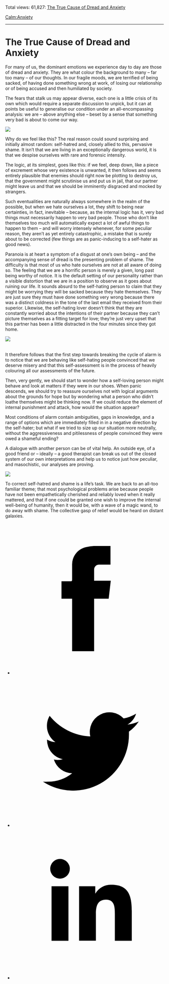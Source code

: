 Total views: 61,827: [The True Cause of Dread and Anxiety](https://www.theschooloflife.com/thebookoflife/the-true-cause-of-dread-and-anxiety/)

[Calm:](https://www.theschooloflife.com/thebookoflife/category/calm/)[Anxiety](https://www.theschooloflife.com/thebookoflife/category/calm/anxiety/)

* * *

# The True Cause of Dread and Anxiety
<style>
						.alignnone {
  display: block;
  margin-left: auto;
  margin-right: auto;
  align: center:
}

.addtoany_share_save_container {
display:none;
}

.wp-block-image {
		display: block;
  margin-left: auto;
  margin-right: auto;
  width: 50%;
}

.aligncenter {
display: block;
  margin-left: auto;
  margin-right: auto;
  align: center:
}

@media only screen and (max-width: 500px) {
  .wp-block-image {
		display: block;
  margin-left: auto;
  margin-right: auto;
  width: 100%;
} }

h1 {max-width: 600px !important;
}
.s18-single-post .content-area .site-main article .post-cat-header-display + .old-wrapper p {
    font-size: 1.200em
}
						</style>

For many of us, the dominant emotions we experience day to day are those of dread and anxiety. They are what colour the background to many – far too many – of our thoughts. In our fragile moods, we are terrified of being sacked, of having done something wrong at work, of losing our relationship or of being accused and then humiliated by society.

The fears that stalk us may appear diverse, each one is a little crisis of its own which would require a separate discussion to unpick, but it can at points be useful to generalise our condition under an all-encompassing analysis: we are – above anything else – beset by a sense that something very bad is about to come our way.

![](https://www.theschooloflife.com/thebookoflife/wp-content/uploads/2018/03/Robert_Delaunay_1912_Les_Fen%C3%AAtres_simultan%C3%A9e_sur_la_ville_Simultaneous_Windows_on_the_City_40_x_46_cm_Kunsthalle_Hamburg.jpg)

Why do we feel like this? The real reason could sound surprising and initially almost random: self-hatred and, closely allied to this, pervasive shame. It isn’t that we are living in an exceptionally dangerous world, it is that we despise ourselves with rare and forensic intensity.

The logic, at its simplest, goes like this: if we feel, deep down, like a piece of excrement whose very existence is unwanted, it then follows and seems entirely plausible that enemies should right now be plotting to destroy us, that the government might scrutinise us and put us in jail, that our partner might leave us and that we should be imminently disgraced and mocked by strangers.

Such eventualities are naturally always somewhere in the realm of the possible, but when we hate ourselves a lot, they shift to being near certainties, in fact, inevitable – because, as the internal logic has it, very bad things must necessarily happen to very bad people. Those who don’t like themselves too much will automatically expect a lot of awful things to happen to them – and will worry intensely whenever, for some peculiar reason, they aren’t as yet entirely catastrophic, a mistake that is surely about to be corrected (few things are as panic-inducing to a self-hater as good news).

Paranoia is at heart a symptom of a disgust at one’s own being – and the accompanying sense of dread is the presenting problem of shame. The difficulty is that most of us who hate ourselves are not at all aware of doing so. The feeling that we are a horrific person is merely a given, long past being worthy of notice. It is the default setting of our personality rather than a visible distortion that we are in a position to observe as it goes about ruining our life. It sounds absurd to the self-hating person to claim that they might be worrying they will be sacked because they hate themselves. They are just sure they must have done something very wrong because there was a distinct coldness in the tone of the last email they received from their superior. Likewise, the self-hating lover doesn’t think that they are constantly worried about the intentions of their partner because they can’t picture themselves as a fitting target for love; they’re just very upset that this partner has been a little distracted in the four minutes since they got home.

![](https://www.theschooloflife.com/thebookoflife/wp-content/uploads/2018/03/Paul_Klee_-_View_of_Saint_Germain_1914.jpg)

###### 

It therefore follows that the first step towards breaking the cycle of alarm is to notice that we are behaving like self-hating people convinced that we deserve misery and that this self-assessment is in the process of heavily colouring all our assessments of the future.

Then, very gently, we should start to wonder how a self-loving person might behave and look at matters if they were in our shoes. When panic descends, we should try to reassure ourselves not with logical arguments about the grounds for hope but by wondering what a person who didn’t loathe themselves might be thinking now. If we could reduce the element of internal punishment and attack, how would the situation appear?

Most conditions of alarm contain ambiguities, gaps in knowledge, and a range of options which are immediately filled in in a negative direction by the self-hater; but what if we tried to size up our situation more neutrally, without the aggressiveness and pitilessness of people convinced they were owed a shameful ending?

A dialogue with another person can be of vital help. An outside eye, of a good friend or – ideally – a good therapist can break us out of the closed system of our own interpretations and help us to notice just how peculiar, and masochistic, our analyses are proving.

![](https://www.theschooloflife.com/thebookoflife/wp-content/uploads/2018/03/Young_Moe_Paul_Klee_1938_colored_paste_on_newspaper_on_burlap_-_Phillips_Collection_-_DSC04935-1024x773.jpg)

To correct self-hatred and shame is a life’s task. We are back to an all-too familiar theme; that most psychological problems arise because people have not been empathetically cherished and reliably loved when it really mattered, and that if one could be granted one wish to improve the internal well-being of humanity, then it would be, with a wave of a magic wand, to do away with shame. The collective gasp of relief would be heard on distant galaxies.

<style>
    .iframe-class { display: block !important; }
</style>

- [<svg xmlns="http://www.w3.org/2000/svg" viewbox="0 0 26 26"><title>Facebook</title>
                    <g>
                        <path d="M8.38,10H9.92c.2,0,.29,0,.29-.28,0-.82,0-1.64,0-2.46a3.05,3.05,0,0,1,2.57-3.15A7.22,7.22,0,0,1,14,3.95c.86,0,1.71,0,2.57,0h.25v3.2h-2A.85.85,0,0,0,14,8c0,.62,0,1.24,0,1.91h2.87L16.51,13H14v9H10.21V13H8.38Z"></path>
                    </g>
                </svg>](http://www.facebook.com/sharer/sharer.php?u=https://www.theschooloflife.com/thebookoflife/the-true-cause-of-dread-and-anxiety/)
- [<svg xmlns="http://www.w3.org/2000/svg" viewbox="0 0 26 26"><title>Twitter</title>
                    <path d="M21.69,7.9a6.75,6.75,0,0,1-1.94.53,3.39,3.39,0,0,0,1.48-1.87,6.76,6.76,0,0,1-2.14.82,3.38,3.38,0,0,0-5.75,3.08,9.59,9.59,0,0,1-7-3.53,3.38,3.38,0,0,0,1,4.51A3.36,3.36,0,0,1,5.89,11v0A3.38,3.38,0,0,0,8.6,14.37a3.39,3.39,0,0,1-1.53.06,3.38,3.38,0,0,0,3.15,2.35A6.78,6.78,0,0,1,6,18.22a6.87,6.87,0,0,1-.81,0A9.6,9.6,0,0,0,20,10.08q0-.22,0-.44A6.86,6.86,0,0,0,21.69,7.9Z"></path>
                </svg>](http://twitter.com/share?url=https://www.theschooloflife.com/thebookoflife/the-true-cause-of-dread-and-anxiety/&text=&via=theschooloflife)
- [<svg xmlns="http://www.w3.org/2000/svg" viewbox="0 0 26 26"><title>LinkedIn</title>
<path class="cls-2" d="M6.67,10H9.58v9.36H6.67ZM8.13,5.32A1.69,1.69,0,1,1,6.44,7,1.69,1.69,0,0,1,8.13,5.32"></path><path class="cls-2" d="M11.41,10H14.2v1.28h0A3.06,3.06,0,0,1,17,9.75c2.95,0,3.49,1.94,3.49,4.46v5.14H17.57V14.79c0-1.09,0-2.48-1.51-2.48s-1.75,1.18-1.75,2.4v4.63H11.41Z"></path></svg>](https://www.linkedin.com/shareArticle?mini=true&url=https://www.theschooloflife.com/thebookoflife/the-true-cause-of-dread-and-anxiety/)
